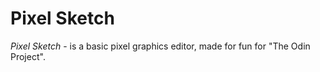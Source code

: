 # **Pixel Sketch** 

*Pixel Sketch* - is a basic pixel graphics editor, made for fun for "The Odin Project".